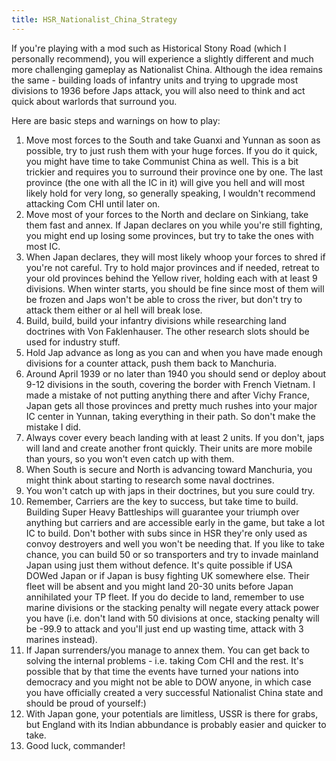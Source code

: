 ```yaml
---
title: HSR_Nationalist_China_Strategy
---
```


If you're playing with a mod such as Historical Stony Road (which I personally recommend), you will experience a slightly different and much more challenging gameplay as Nationalist China. Although the idea remains the same - building loads of infantry units and trying to upgrade most divisions to 1936 before Japs attack, you will also need to think and act quick about warlords that surround you.

Here are basic steps and warnings on how to play:

1.  Move most forces to the South and take Guanxi and Yunnan as soon as possible, try to just rush them with your huge forces. If you do it quick, you might have time to take Communist China as well. This is a bit trickier and requires you to surround their province one by one. The last province (the one with all the IC in it) will give you hell and will most likely hold for very long, so generally speaking, I wouldn't recommend attacking Com CHI until later on.
2.  Move most of your forces to the North and declare on Sinkiang, take them fast and annex. If Japan declares on you while you're still fighting, you might end up losing some provinces, but try to take the ones with most IC.
3.  When Japan declares, they will most likely whoop your forces to shred if you're not careful. Try to hold major provinces and if needed, retreat to your old provinces behind the Yellow river, holding each with at least 9 divisions. When winter starts, you should be fine since most of them will be frozen and Japs won't be able to cross the river, but don't try to attack them either or al hell will break lose.
4.  Build, build, build your infantry divisions while researching land doctrines with Von Faklenhauser. The other research slots should be used for industry stuff.
5.  Hold Jap advance as long as you can and when you have made enough divisions for a counter attack, push them back to Manchuria.
6.  Around April 1939 or no later than 1940 you should send or deploy about 9-12 divisions in the south, covering the border with French Vietnam. I made a mistake of not putting anything there and after Vichy France, Japan gets all those provinces and pretty much rushes into your major IC center in Yunnan, taking everything in their path. So don't make the mistake I did.
7.  Always cover every beach landing with at least 2 units. If you don't, japs will land and create another front quickly. Their units are more mobile than yours, so you won't even catch up with them.
8.  When South is secure and North is advancing toward Manchuria, you might think about starting to research some naval doctrines.
9.  You won't catch up with japs in their doctrines, but you sure could try.
10. Remember, Carriers are the key to success, but take time to build. Building Super Heavy Battleships will guarantee your triumph over anything but carriers and are accessible early in the game, but take a lot IC to build. Don't bother with subs since in HSR they're only used as convoy destroyers and well you won't be needing that. If you like to take chance, you can build 50 or so transporters and try to invade mainland Japan using just them without defence. It's quite possible if USA DOWed Japan or if Japan is busy fighting UK somewhere else. Their fleet will be absent and you might land 20-30 units before Japan annihilated your TP fleet. If you do decide to land, remember to use marine divisions or the stacking penalty will negate every attack power you have (i.e. don't land with 50 divisions at once, stacking penalty will be -99.9 to attack and you'll just end up wasting time, attack with 3 marines instead).
11. If Japan surrenders/you manage to annex them. You can get back to solving the internal problems - i.e. taking Com CHI and the rest. It's possible that by that time the events have turned your nations into democracy and you might not be able to DOW anyone, in which case you have officially created a very successful Nationalist China state and should be proud of yourself:)
12. With Japan gone, your potentials are limitless, USSR is there for grabs, but England with its Indian abbundance is probably easier and quicker to take.
13. Good luck, commander!
